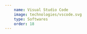 ```yaml
---
    name: Visual Studio Code
    image: technologies/vscode.svg
    type: Softwares
    order: 18
---
```

